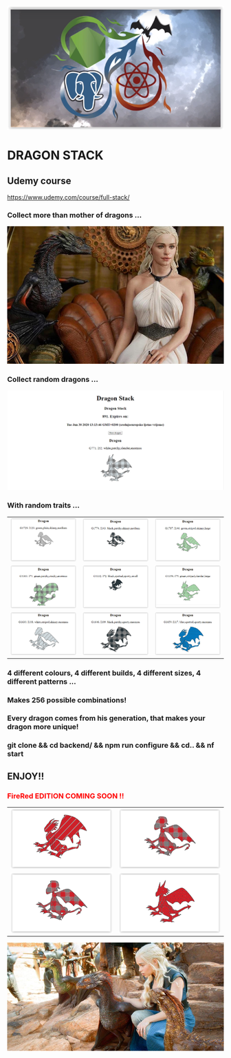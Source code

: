 <img alt="dragon image" src="./readmeImages/dragonstack1.png">

# DRAGON STACK

## Udemy course

https://www.udemy.com/course/full-stack/

### Collect more than mother of dragons ...

<img alt="dragon image" src="./readmeImages/dragonstack2.jpg">

### Collect random dragons ...

<img alt="dragon image" src="./readmeImages/dragonstack3.PNG">

### With random traits ...

|                                                                  |                                                                  |                                                                  |
| :--------------------------------------------------------------: | :--------------------------------------------------------------: | :--------------------------------------------------------------: |
| <img  alt="dragon image" src="./readmeImages/dragonstack4.png">  | <img  alt="dragon image" src="./readmeImages/dragonstack5.png">  | <img  alt="dragon image" src="./readmeImages/dragonstack6.png">  |
| <img  alt="dragon image" src="./readmeImages/dragonstack7.png">  | <img  alt="dragon image" src="./readmeImages/dragonstack8.png">  | <img  alt="dragon image" src="./readmeImages/dragonstack9.png">  | <img  alt="dragon image" src="./readmeImages/dragonstack10.png"> |
| <img  alt="dragon image" src="./readmeImages/dragonstack11.png"> | <img  alt="dragon image" src="./readmeImages/dragonstack12.png"> | <img  alt="dragon image" src="./readmeImages/dragonstack13.png"> |

### 4 different colours, 4 different builds, 4 different sizes, 4 different patterns ...

### Makes 256 possible combinations!

### Every dragon comes from his generation, that makes your dragon more unique!

### git clone && cd backend/ && npm run configure && cd.. && nf start

## ENJOY!!

<h3> <span style="color:red;" > FireRed EDITION COMING SOON !! </span> </h3>

|                                                                  |                                                                  |
| :--------------------------------------------------------------: | :--------------------------------------------------------------: |
| <img  alt="dragon image" src="./readmeImages/dragonstack15.png"> | <img  alt="dragon image" src="./readmeImages/dragonstack16.png"> |
| <img  alt="dragon image" src="./readmeImages/dragonstack16.png"> | <img  alt="dragon image" src="./readmeImages/dragonstack17.png"> |

<img  alt="dragon image" src="./readmeImages/dragonstack14.jpg">
